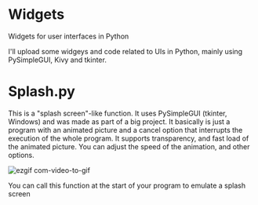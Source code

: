 # Widgets
Widgets for user interfaces in Python

I'll upload some widgeys and code related to UIs in Python, mainly using PySimpleGUI, Kivy and tkinter.

# Splash.py

This is a "splash screen"-like function. It uses PySimpleGUI (tkinter, Windows) and was made as part of a big project. It basically is just a program with an animated picture and a cancel option that interrupts the execution of the whole program. It supports transparency, and fast load of the animated picture. You can adjust the speed of the animation, and other options.

![ezgif com-video-to-gif](https://user-images.githubusercontent.com/31192003/67912084-5b579c80-fb4e-11e9-9acb-208e373a1ae6.gif)

You can call this function at the start of your program to emulate a splash screen
